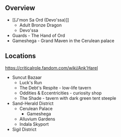 
## Overview

* [[J'mon Sa Ord (Devo'ssa)]]
	* Adult Bronze Dragon
	* Devo'ssa
* Guards - The Hand of Ord
* Gameshega - Grand Maven in the Cerulean palace

## Locations

https://criticalrole.fandom.com/wiki/Ank'Harel

* Suncut Bazaar
	* Luck's Run
	* The Debt's Respite - low-life tavern
	* Oddities & Eccentricities - curiosity shop
	* The Shade - tavern with dark green tent steeple
* Sand-Herald District
	* Cerulean Palace
		* Gameshega
	* Alluvium Gardens
	* Indala Skyport
* Sigil District